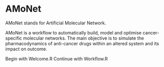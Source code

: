 # AMoNet
AMoNet stands for Artificial Molecular Network.

AMoNet is a workflow to automatically build, model and optimise cancer-specific molecular networks.
The main objective is to simulate the pharmacodynamics of anti-cancer drugs within an altered system and its impact on outcome.

Begin with Welcome.R
Continue with Workflow.R

